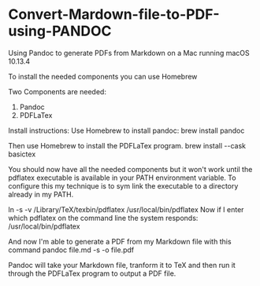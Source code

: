 # Convert-Mardown-file-to-PDF-using-PANDOC
Using Pandoc to generate PDFs from Markdown
on a Mac running macOS 10.13.4

To install the needed components you can use Homebrew

Two Components are needed:
1. Pandoc
2. PDFLaTex

Install instructions:
Use Homebrew to install pandoc:
brew install pandoc

Then use Homebrew to install the PDFLaTex program.
brew install --cask basictex

You should now have all the needed components but it won't work until the pdflatex executable is available in your PATH environment variable. To configure this my technique is to sym link the executable to a directory already in my PATH.

ln -s -v /Library/TeX/texbin/pdflatex /usr/local/bin/pdflatex
Now if I enter which pdflatex on the command line the system responds:
/usr/local/bin/pdflatex

And now I'm able to generate a PDF from my Markdown file with this command
pandoc file.md -s -o file.pdf

Pandoc will take your Markdown file, tranform it to TeX and then run it through the PDFLaTex program to output a PDF file.
